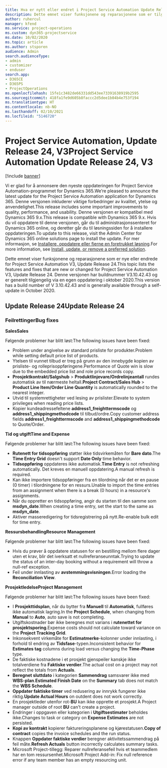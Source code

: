 ```yaml
---
title: Hva er nytt eller endret i Project Service Automation Update Release 24, V3
description: Dette emnet viser funksjonene og reparasjonene som er tilgjengelig i Project Service Automation Update Release 24, V3.
author: ruhercul
manager: kfend
ms.service: project-operations
ms.custom: dyn365-projectservice
ms.date: 10/02/2020
ms.topic: article
ms.author: stsporen
audience: Admin
search.audienceType:
- admin
- customizer
- enduser
search.app:
- D365CE
- D365PS
- ProjectOperations
ms.openlocfilehash: 15fe1c3482de66331dd543ee73391638919b2595
ms.sourcegitcommit: 418fa1fe9d605b8faccc2d5dee1b04b4e753f194
ms.translationtype: HT
ms.contentlocale: nb-NO
ms.lasthandoff: 02/10/2021
ms.locfileid: "5146720"
---
```

# <a name="project-service-automation-update-release-24-v3"></a><span data-ttu-id="8d960-103">Project Service Automation, Update Release 24, V3</span><span class="sxs-lookup"><span data-stu-id="8d960-103">Project Service Automation Update Release 24, V3</span></span>

[!include [banner](../includes/psa-now-project-operations.md)]

<span data-ttu-id="8d960-104">Vi er glad for å annonsere den nyeste oppdateringen for Project Service Automation-programmet for Dynamics 365.</span><span class="sxs-lookup"><span data-stu-id="8d960-104">We’re pleased to announce the latest update for the Project Service Automation application for Dynamics 365.</span></span> <span data-ttu-id="8d960-105">Denne versjonen inkluderer viktige forbedringer av kvalitet, ytelse og anvendelighet.</span><span class="sxs-lookup"><span data-stu-id="8d960-105">This release includes some important improvements to quality, performance, and usability.</span></span> <span data-ttu-id="8d960-106">Denne versjonen er kompatibel med Dynamics 365 9.x.</span><span class="sxs-lookup"><span data-stu-id="8d960-106">This release is compatible with Dynamics 365 9.x.</span></span> <span data-ttu-id="8d960-107">Hvis du vil oppdatere til denne versjonen, går du til administrasjonssenteret for Dynamics 365 online, og deretter går du til løsningssiden for å installere oppdateringen.</span><span class="sxs-lookup"><span data-stu-id="8d960-107">To update to this release, visit the Admin Center for Dynamics 365 online solutions page to install the update.</span></span> <span data-ttu-id="8d960-108">For mer informasjon, se [Installere, oppdatere eller fjerne en foretrukket løsning](https://docs.microsoft.com/power-platform/admin/install-remove-preferred-solution).</span><span class="sxs-lookup"><span data-stu-id="8d960-108">For more information, see [Install, update, or remove a preferred solution](https://docs.microsoft.com/power-platform/admin/install-remove-preferred-solution).</span></span>

<span data-ttu-id="8d960-109">Dette emnet viser funksjonene og reparasjonene som er nye eller endrede for Project Service Automation V3, Update Release 24.</span><span class="sxs-lookup"><span data-stu-id="8d960-109">This topic lists the features and fixes that are new or changed for Project Service Automation V3, Update Release 24.</span></span> <span data-ttu-id="8d960-110">Denne versjonen har buildnummer V3.10.42.43 og er generelt tilgjengelig via en egen oppdatering i oktober 2020.</span><span class="sxs-lookup"><span data-stu-id="8d960-110">This version has a build number of V 3.10.42.43 and is generally available through a self-update in October 2020.</span></span>

## <a name="update-release-24"></a><span data-ttu-id="8d960-111">Update Release 24</span><span class="sxs-lookup"><span data-stu-id="8d960-111">Update Release 24</span></span>

### <a name="bug-fixes"></a><span data-ttu-id="8d960-112">Feilrettinger</span><span class="sxs-lookup"><span data-stu-id="8d960-112">Bug fixes</span></span>

<span data-ttu-id="8d960-113">**Sales**</span><span class="sxs-lookup"><span data-stu-id="8d960-113">**Sales**</span></span>

<span data-ttu-id="8d960-114">Følgende problemer har blitt løst:</span><span class="sxs-lookup"><span data-stu-id="8d960-114">The following issues have been fixed:</span></span>

- <span data-ttu-id="8d960-115">Problem under angivelse av standard prisliste for produkter.</span><span class="sxs-lookup"><span data-stu-id="8d960-115">Problem while setting default price list of products.</span></span>
- <span data-ttu-id="8d960-116">Ytelsen til vunnet tilbud er treg på grunn av den innebygde kopien av prisliste- og rolleprisoppføringene.</span><span class="sxs-lookup"><span data-stu-id="8d960-116">Performance of Quote win is slow due to the embedded price list and role price records copy.</span></span>
- <span data-ttu-id="8d960-117">**Prosjektkontrakt/Salgshub** > **Produktlinjevare/Ordrelinjeantall** rundes automatisk av til nærmeste heltall.</span><span class="sxs-lookup"><span data-stu-id="8d960-117">**Project Contract/Sales Hub** > **Product Line Item/Order Line Quantity** is automatically rounded to the nearest integer.</span></span>
- <span data-ttu-id="8d960-118">Utvid til systemrettigheter ved lesing av prislister.</span><span class="sxs-lookup"><span data-stu-id="8d960-118">Elevate to system privileges when reading price lists.</span></span>
- <span data-ttu-id="8d960-119">Kopier kundeadressefeltene **address1_freighttermscode** og **address1_shippingmethodcode** til tilbud/ordre.</span><span class="sxs-lookup"><span data-stu-id="8d960-119">Copy customer address fields **address1_freighttermscode** and **address1_shippingmethodcode** to Quote/Order.</span></span> 


<span data-ttu-id="8d960-120">**Tid og utgift**</span><span class="sxs-lookup"><span data-stu-id="8d960-120">**Time and Expense**</span></span>

<span data-ttu-id="8d960-121">Følgende problemer har blitt løst:</span><span class="sxs-lookup"><span data-stu-id="8d960-121">The following issues have been fixed:</span></span>

- <span data-ttu-id="8d960-122">**Rutenett for tidsoppføring** støtter ikke tidsvirkemåten for **Bare dato**.</span><span class="sxs-lookup"><span data-stu-id="8d960-122">The **Time Entry Grid** doesn't support **Date Only** time behavior.</span></span>
- <span data-ttu-id="8d960-123">**Tidsoppføring** oppdateres ikke automatisk.</span><span class="sxs-lookup"><span data-stu-id="8d960-123">**Time Entry** is not refreshing automatically.</span></span> <span data-ttu-id="8d960-124">Det kreves en manuell oppdatering.</span><span class="sxs-lookup"><span data-stu-id="8d960-124">A manual refresh is required.</span></span>
- <span data-ttu-id="8d960-125">Kan ikke importere tidsoppføringer fra en tilordning når det er en pause (0 timer) i tilordningene for en ressurs.</span><span class="sxs-lookup"><span data-stu-id="8d960-125">Unable to import the time entries from an assignment when there is a break (0 hours) in a resource's assignments.</span></span>
- <span data-ttu-id="8d960-126">Når du oppretter en tidsoppføring, angir du starten til den samme som **msdyn_date**.</span><span class="sxs-lookup"><span data-stu-id="8d960-126">When creating a time entry, set the start to the same as **msdyn_date**.</span></span>
- <span data-ttu-id="8d960-127">Aktiver masseredigering for tidsregistrering på nytt.</span><span class="sxs-lookup"><span data-stu-id="8d960-127">Re-enable bulk edit for time entry.</span></span>

<span data-ttu-id="8d960-128">**Ressursbehandling**</span><span class="sxs-lookup"><span data-stu-id="8d960-128">**Resource Management**</span></span>

<span data-ttu-id="8d960-129">Følgende problemer har blitt løst:</span><span class="sxs-lookup"><span data-stu-id="8d960-129">The following issues have been fixed:</span></span>

- <span data-ttu-id="8d960-130">Hvis du prøver å oppdatere statusen for en bestilling mellom flere dager uten et krav, blir det iverksatt et nullreferanseunntak.</span><span class="sxs-lookup"><span data-stu-id="8d960-130">Trying to update the status of an inter-day booking without a requirement will throw a null-ref exception.</span></span>
- <span data-ttu-id="8d960-131">Feil under innlasting av **avstemmingsvisningen**.</span><span class="sxs-lookup"><span data-stu-id="8d960-131">Error loading the **Reconciliation View**.</span></span>


<span data-ttu-id="8d960-132">**Prosjektledelse**</span><span class="sxs-lookup"><span data-stu-id="8d960-132">**Project Management**</span></span>

<span data-ttu-id="8d960-133">Følgende problemer har blitt løst:</span><span class="sxs-lookup"><span data-stu-id="8d960-133">The following issues have been fixed:</span></span>

- <span data-ttu-id="8d960-134">I **Prosjekttidsplan**, når du bytter fra **Manuell** til **Automatisk**, fullføres ikke automatisk lagring.</span><span class="sxs-lookup"><span data-stu-id="8d960-134">In the **Project Schedule**, when changing from **Manual** to **Auto**, auto save is not completing.</span></span>
- <span data-ttu-id="8d960-135">Utgiftskostnader bør ikke beregnes mot varians i **rutenettet for prosjektsporing**.</span><span class="sxs-lookup"><span data-stu-id="8d960-135">Expense costs should not calculate toward variance on the **Project Tracking Grid**.</span></span>
- <span data-ttu-id="8d960-136">Inkonsekvent virkemåte for **Estimatmerke**-kolonner under innlasting, i forhold til endring av **Tidsfase**-typen.</span><span class="sxs-lookup"><span data-stu-id="8d960-136">Inconsistent behavior for **Estimates tag** columns during load versus changing the **Time-Phase** type.</span></span>
- <span data-ttu-id="8d960-137">De faktiske kostnadene i et prosjekt gjenspeiler kanskje ikke totalverdiene fra **Faktiske verdier**.</span><span class="sxs-lookup"><span data-stu-id="8d960-137">The actual cost on a project may not reflect the totals from **Actuals**.</span></span>
- <span data-ttu-id="8d960-138">**Beregnet sluttdato** i kategorien **Sammendrag** samsvarer ikke med **WBS-plan**.</span><span class="sxs-lookup"><span data-stu-id="8d960-138">**Estimated Finish Date** on the **Summary** tab does not match the **WBS Schedule**.</span></span>
- <span data-ttu-id="8d960-139">**Oppdater faktiske timer** ved redusering av innrykk fungerer ikke riktig.</span><span class="sxs-lookup"><span data-stu-id="8d960-139">**Update Actual Hours** on outdent does not work correctly.</span></span>
- <span data-ttu-id="8d960-140">En prosjektleder utenfor rot-**BU** kan ikke opprette et prosjekt.</span><span class="sxs-lookup"><span data-stu-id="8d960-140">A Project manager outside of root **BU** can't create a project.</span></span>
- <span data-ttu-id="8d960-141">Endringer i oppgaven eller kategorien i **Utgiftsestimater** beholdes ikke.</span><span class="sxs-lookup"><span data-stu-id="8d960-141">Changes to task or category on **Expense Estimates** are not persisted.</span></span>
- <span data-ttu-id="8d960-142">**Kopi av kontrakt** kopierer faktureringsplanene og kjørestatusen.</span><span class="sxs-lookup"><span data-stu-id="8d960-142">**Copy of contract** copies the invoice schedules and the run status.</span></span>
- <span data-ttu-id="8d960-143">Knappen **Oppdater faktiske verdier** beregner aktivitetssammendrag på feil måte.</span><span class="sxs-lookup"><span data-stu-id="8d960-143">**Refresh Actuals** button incorrectly calculates summary tasks.</span></span>
- <span data-ttu-id="8d960-144">Microsoft Project-tillegg: Reparer nullreferansefeil hvis et teammedlem har en tom ressursenhet.</span><span class="sxs-lookup"><span data-stu-id="8d960-144">Microsoft Project Add-in: Fix null reference error if any team member has an empty resourcing unit.</span></span>

